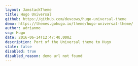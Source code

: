 ```yaml
---
layout: JamstackTheme
title: Hugo Universal
github: https://github.com/devcows/hugo-universal-theme
demo: https://themes.gohugo.io/theme/hugo-universal-theme/
author: adrianmo
ssg: Hugo
date: 2016-06-14T12:47:40.000Z
description: Port of the Universal theme to Hugo
stale: false
disabled: true
disabled_reason: demo url not found
---
```

